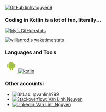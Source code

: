 [![GitHub linhvnguyen9](https://img.shields.io/github/followers/linhvnguyen9?label=follow&style=social)](https://github.com/linhvnguyen9)

### Coding in Kotlin is a lot of fun, literally... 

[![My's GitHub stats](https://github-readme-stats.vercel.app/api?username=linhvnguyen9&show_icons=true&theme=prussian)](https://github.com/anuraghazra/github-readme-stats)

[![willianrod's wakatime stats](https://github-readme-stats.vercel.app/api/wakatime?username=linhvnguyen9)](https://github.com/anuraghazra/github-readme-stats)

<!--
**linhvnguyen9/linhvnguyen9** is a ✨ _special_ ✨ repository because its `README.md` (this file) appears on your GitHub profile.

Here are some ideas to get you started:

- 🔭 I’m currently working on ...
- 🌱 I’m currently learning ...
- 👯 I’m looking to collaborate on ...
- 🤔 I’m looking for help with ...
- 💬 Ask me about ...
- 📫 How to reach me: ...
- 😄 Pronouns: ...
- ⚡ Fun fact: ...
-->

### Languages and Tools
<p align="left"> <a href="https://developer.android.com" target="_blank"> <img src="https://raw.githubusercontent.com/devicons/devicon/master/icons/android/android-original-wordmark.svg" alt="android" width="40" height="40"/> </a> <a href="https://kotlinlang.org" target="_blank"> <img src="https://www.vectorlogo.zone/logos/kotlinlang/kotlinlang-icon.svg" alt="kotlin" width="40" height="40"/> </a> </p>

### Other accounts:
- [![GitLab: @vanlinh999](https://img.shields.io/badge/-Van%20Linh%20Nguyen-orange?style=flat-square&logo=stackoverflow&logoColor=white&link=https://www.linkedin.com/public-profile/settings?trk=d_flagship3_profile_self_view_public_profile&lipi=urn%3Ali%3Apage%3Ad_flagship3_profile_self_edit_top_card%3Bcbf2z8b%2FSfa2CPDGSBYjcg%3D%3D)](https://gitlab.com/vanlinh999)
- [![Stackoverflow: Van Linh Nguyen](https://img.shields.io/badge/-%40vanlinh999-orange?style=flat-square&logo=gitlab&logoColor=white&link=https://stackoverflow.com/users/10325347/van-linh-nguyen)](https://stackoverflow.com/users/10325347/van-linh-nguyen)
- [![Linkedin: Van Linh Nguyen](https://img.shields.io/badge/-Van%20Linh%20Nguyen-blue?style=flat-square&logo=Linkedin&logoColor=white&link=https://www.linkedin.com/public-profile/settings?trk=d_flagship3_profile_self_view_public_profile&lipi=urn%3Ali%3Apage%3Ad_flagship3_profile_self_edit_top_card%3Bcbf2z8b%2FSfa2CPDGSBYjcg%3D%3D)](https://www.linkedin.com/public-profile/settings?trk=d_flagship3_profile_self_view_public_profile&lipi=urn%3Ali%3Apage%3Ad_flagship3_profile_self_edit_top_card%3Bcbf2z8b%2FSfa2CPDGSBYjcg%3D%3D)
